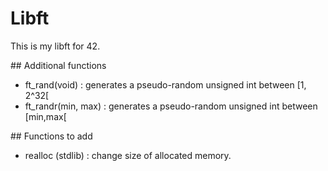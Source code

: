 # Libft

This is my libft for 42.

## Additional functions

- ft_rand(void) : generates a pseudo-random unsigned int between [1, 2^32[
- ft_randr(min, max) : generates a pseudo-random unsigned int between [min,max[

## Functions to add

- realloc (stdlib) : change size of allocated memory.